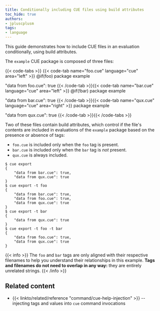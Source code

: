 ```yaml
---
title: Conditionally including CUE files using build attributes
toc_hide: true
authors:
- jpluscplusm
tags:
- language
---
```


<!-- TODO: consider demonstrating more complex tag usage when https://github.com/cue-lang/cue/issues/3228 is resolved -->

This guide demonstrates how to include CUE files in an evaluation
conditionally, using build attributes.

The `example` CUE package is composed of three files:

{{< code-tabs >}}
{{< code-tab name="foo.cue" language="cue" area="left" >}}
@if(foo)
package example

"data from foo.cue": true
{{< /code-tab >}}{{< code-tab name="bar.cue" language="cue" area="left" >}}
@if(!bar)
package example

"data from bar.cue": true
{{< /code-tab >}}{{< code-tab name="qux.cue" language="cue" area="right" >}}
package example

"data from qux.cue": true
{{< /code-tab >}}{{< /code-tabs >}}

Two of these files contain build attributes, which control if the file's
contents are included in evaluations of the `example` package based on the
presence or absence of tags:

- `foo.cue` is included only when the `foo` tag is present.
- `bar.cue` is included only when the `bar` tag is *not* present.
- `qux.cue` is always included.

```text { title="TERMINAL" codeToCopy="Y3VlIGV4cG9ydApjdWUgZXhwb3J0IC10IGZvbwpjdWUgZXhwb3J0IC10IGJhcgpjdWUgZXhwb3J0IC10IGZvbyAtdCBiYXI=" }
$ cue export
{
    "data from bar.cue": true,
    "data from qux.cue": true
}
$ cue export -t foo
{
    "data from bar.cue": true,
    "data from foo.cue": true,
    "data from qux.cue": true
}
$ cue export -t bar
{
    "data from qux.cue": true
}
$ cue export -t foo -t bar
{
    "data from foo.cue": true,
    "data from qux.cue": true
}
```

{{< info >}}
The `foo` and `bar` tags are only aligned with their respective filenames to
help you understand their relationships in this example. **Tags and filenames
do not need to overlap in any way:** they are entirely unrelated strings.
{{< /info >}}

## Related content

- {{< linkto/related/reference "command/cue-help-injection" >}}
  -- injecting tags and values into `cue` command invocations
